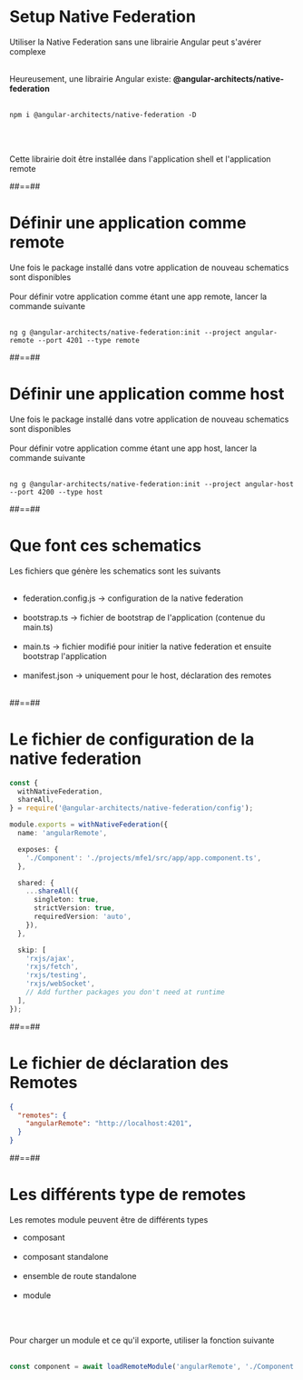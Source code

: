 <!-- .slide: class="with-code inconsolata" -->
# Setup Native Federation

Utiliser la Native Federation sans une librairie Angular peut s'avérer complexe <br/><br/>

Heureusement, une librairie Angular existe: __@angular-architects/native-federation__ <br/><br/>

```shell
npm i @angular-architects/native-federation -D
```
<!-- .element: class="big-code" -->

<br/><br/>

Cette librairie doit être installée dans l'application shell et l'application remote
<!-- .element: class="important" -->

##==##

<!-- .slide: class="with-code inconsolata" -->
# Définir une application comme remote

Une fois le package installé dans votre application de nouveau schematics sont disponibles <br/><br/>
Pour définir votre application comme étant une app remote, lancer la commande suivante <br/><br/>

```shell
ng g @angular-architects/native-federation:init --project angular-remote --port 4201 --type remote
```
<!-- .element: class="big-code" -->

##==##

<!-- .slide: class="with-code inconsolata" -->
# Définir une application comme host

Une fois le package installé dans votre application de nouveau schematics sont disponibles <br/><br/>
Pour définir votre application comme étant une app host, lancer la commande suivante <br/><br/>

```shell
ng g @angular-architects/native-federation:init --project angular-host --port 4200 --type host
```
<!-- .element: class="big-code" -->

##==##

# Que font ces schematics

Les fichiers que génère les schematics sont les suivants <br/><br/>

- federation.config.js -> configuration de la native federation <br/><br/>
- bootstrap.ts -> fichier de bootstrap de l'application (contenue du main.ts) <br/><br/>
- main.ts -> fichier modifié pour initier la native federation et ensuite bootstrap l'application <br/><br/>
- manifest.json -> uniquement pour le host, déclaration des remotes <br/><br/>


##==##

<!-- .slide: class="with-code inconsolata" -->
# Le fichier de configuration de la native federation

```typescript
const {
  withNativeFederation,
  shareAll,
} = require('@angular-architects/native-federation/config');

module.exports = withNativeFederation({
  name: 'angularRemote',

  exposes: {
    './Component': './projects/mfe1/src/app/app.component.ts',
  },

  shared: {
    ...shareAll({
      singleton: true,
      strictVersion: true,
      requiredVersion: 'auto',
    }),
  },

  skip: [
    'rxjs/ajax',
    'rxjs/fetch',
    'rxjs/testing',
    'rxjs/webSocket',
    // Add further packages you don't need at runtime
  ],
});
```
<!-- .element: class="medium-code" -->

##==##
<!-- .slide: class="with-code inconsolata" -->
# Le fichier de déclaration des Remotes

```json
{
  "remotes": {
    "angularRemote": "http://localhost:4201",
  }
}
```
<!-- .element: class="big-code" -->

##==##
<!-- .slide: class="with-code inconsolata" -->
# Les différents type de remotes

Les remotes module peuvent être de différents types

- composant <br/><br/>
- composant standalone <br/><br/>
- ensemble de route standalone <br/><br/>
- module

<br/><br/>

Pour charger un module et ce qu'il exporte, utiliser la fonction suivante <br/><br/>

```typescript
const component = await loadRemoteModule('angularRemote', './Component');
```
<!-- .element: class="big-code" -->

